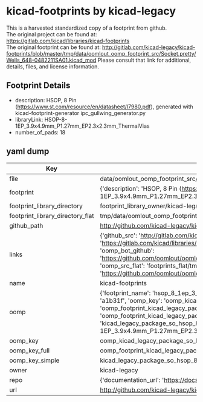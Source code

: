 # kicad-footprints by kicad-legacy  
This is a harvested standardized copy of a footprint from github.  
The original project can be found at:  
https://gitlab.com/kicad/libraries/kicad-footprints  
The original footprint can be found at:
http://gitlab.com/kicad-legacy/kicad-footprints/blob/master/tmp/data/oomlout_oomp_footprint_src/Socket.pretty/Wells_648-0482211SA01.kicad_mod
Please consult that link for additional, details, files, and license information.  
## Footprint Details
* description: HSOP, 8 Pin (https://www.st.com/resource/en/datasheet/l7980.pdf), generated with kicad-footprint-generator ipc_gullwing_generator.py  
* libraryLink: HSOP-8-1EP_3.9x4.9mm_P1.27mm_EP2.3x2.3mm_ThermalVias  
* number_of_pads: 18  
## yaml dump  
| Key | Value |  
| --- | --- |  
| file | data/oomlout_oomp_footprint_src/kicad-footprints/Package_SO.pretty/HSOP-8-1EP_3.9x4.9mm_P1.27mm_EP2.3x2.3mm_ThermalVias.kicad_mod |  
| footprint | {'description': 'HSOP, 8 Pin (https://www.st.com/resource/en/datasheet/l7980.pdf), generated with kicad-footprint-generator ipc_gullwing_generator.py', 'libraryLink': 'HSOP-8-1EP_3.9x4.9mm_P1.27mm_EP2.3x2.3mm_ThermalVias', 'number_of_pads': 18} |  
| footprint_library_directory | footprint_library_owner/kicad-legacy_kicad-footprints |  
| footprint_library_directory_flat | tmp/data/oomlout_oomp_footprint_src/footprints_flat/kicad_legacy_package_so_hsop_8_1ep_3_9x4_9mm_p1_27mm_ep2_3x2_3mm_thermalvias/working |  
| github_path | http://github.com/kicad-legacy/kicad-footprints/blob/master/tmp/data/oomlout_oomp_footprint_src/Package_SO.pretty/HSOP-8-1EP_3.9x4.9mm_P1.27mm_EP2.3x2.3mm_ThermalVias.kicad_mod |  
| links | {'github_src': 'http://gitlab.com/kicad-legacy/kicad-footprints/blob/master/tmp/data/oomlout_oomp_footprint_src/Socket.pretty/Wells_648-0482211SA01.kicad_mod', 'github_src_repo': 'https://gitlab.com/kicad/libraries/kicad-footprints', 'oomp_bot': 'tmp/data/oomlout_oomp_footprint_src/footprints/kicad_legacy_package_so_hsop_8_1ep_3_9x4_9mm_p1_27mm_ep2_3x2_3mm_thermalvias/working', 'oomp_bot_github': 'https://github.com/oomlout/oomlout_oomp_footprint_bot/tree/main/tmp/data/oomlout_oomp_footprint_src/footprints/kicad_legacy_package_so_hsop_8_1ep_3_9x4_9mm_p1_27mm_ep2_3x2_3mm_thermalvias/working', 'oomp_src_flat': 'footprints_flat/tmp/data/oomlout_oomp_footprint_src/footprints_flat/kicad_legacy_package_so_hsop_8_1ep_3_9x4_9mm_p1_27mm_ep2_3x2_3mm_thermalvias/working', 'oomp_src_flat_github': 'https://github.com/oomlout/oomlout_oomp_footprint_src/tree/main/tmp/data/oomlout_oomp_footprint_src/footprints_flat/kicad_legacy_package_so_hsop_8_1ep_3_9x4_9mm_p1_27mm_ep2_3x2_3mm_thermalvias/working'} |  
| name | kicad-footprints |  
| oomp | {'footprint_name': 'hsop_8_1ep_3_9x4_9mm_p1_27mm_ep2_3x2_3mm_thermalvias', 'library_name': 'package_so', 'md5': 'a1b31fc1452c6d3e8a983e00529ff55d', 'md5_10': 'a1b31fc145', 'md5_5': 'a1b31', 'md5_6': 'a1b31f', 'oomp_key': 'oomp_kicad_legacy_package_so_hsop_8_1ep_3_9x4_9mm_p1_27mm_ep2_3x2_3mm_thermalvias', 'oomp_key_extra': 'oomp_footprint_kicad_legacy_package_so_hsop_8_1ep_3_9x4_9mm_p1_27mm_ep2_3x2_3mm_thermalvias', 'oomp_key_full': 'oomp_footprint_kicad_legacy_package_so_hsop_8_1ep_3_9x4_9mm_p1_27mm_ep2_3x2_3mm_thermalvias_a1b31f', 'oomp_key_simple': 'kicad_legacy_package_so_hsop_8_1ep_3_9x4_9mm_p1_27mm_ep2_3x2_3mm_thermalvias', 'original_filename': 'data/oomlout_oomp_footprint_src/kicad-footprints/Package_SO.pretty/HSOP-8-1EP_3.9x4.9mm_P1.27mm_EP2.3x2.3mm_ThermalVias.kicad_mod', 'owner_name': 'kicad_legacy'} |  
| oomp_key | oomp_kicad_legacy_package_so_hsop_8_1ep_3_9x4_9mm_p1_27mm_ep2_3x2_3mm_thermalvias |  
| oomp_key_full | oomp_footprint_kicad_legacy_package_so_hsop_8_1ep_3_9x4_9mm_p1_27mm_ep2_3x2_3mm_thermalvias |  
| oomp_key_simple | kicad_legacy_package_so_hsop_8_1ep_3_9x4_9mm_p1_27mm_ep2_3x2_3mm_thermalvias |  
| owner | kicad-legacy |  
| repo | {'documentation_url': 'https://docs.github.com/rest/repos/repos#get-a-repository', 'message': 'Not Found'} |  
| url | http://github.com/kicad-legacy/kicad-footprints |  

